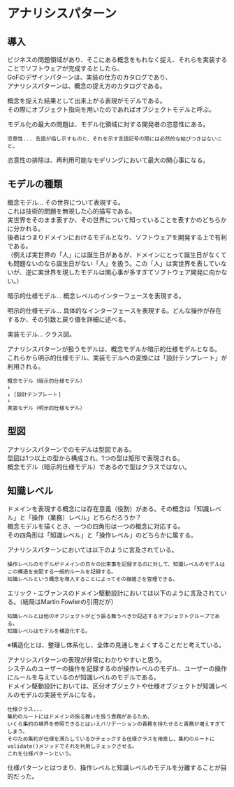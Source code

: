 # アナリシスパターン  
## 導入
ビジネスの問題領域があり、そこにある概念をもれなく捉え、それらを実装することでソフトウェアが完成するとしたら、  
GoFのデザインパターンは、実装の仕方のカタログであり、  
アナリシスパターンは、概念の捉え方のカタログである。  
  
概念を捉えた結果として出来上がる表現がモデルである。  
その際にオブジェクト指向を用いたのであればオブジェクトモデルと呼ぶ。  
  
モデル化の最大の問題は、モデル化領域に対する開発者の恣意性にある。  
```  
恣意性... 言語が指し示すものと、それを示す言語記号の間には必然的な結びつきはないこと。  
```  
恣意性の排除は、再利用可能なモデリングにおいて最大の関心事になる。    
  
## モデルの種類  
概念モデル... その世界について表現する。  
これは技術的問題を無視した心的描写である。  
実世界をそのまま表すか、その世界について知っていることを表すかのどちらかに分かれる。  
後者はつまりドメインにおけるモデルとなり、ソフトウェアを開発する上で有利である。  
（例えば実世界の「人」には誕生日があるが、ドメインにとって誕生日がなくても問題ないのなら誕生日がない「人」を扱う。この「人」は実世界を表していないが、逆に実世界を現したモデルは関心事が多すぎてソフトウェア開発に向かない。）  
  
暗示的仕様モデル... 概念レベルのインターフェースを表現する。  
  
明示的仕様モデル... 具体的なインターフェースを表現する。どんな操作が存在するか、その引数と戻り値を詳細に述べる。  
  
実装モデル... クラス図。  
  
アナリシスパターンが扱うモデルは、概念モデルか暗示的仕様モデルとなる。  
これらから明示的仕様モデル、実装モデルへの変換には「設計テンプレート」が利用される。  
```
概念モデル（暗示的仕様モデル）
↓
↓ [設計テンプレート]
↓
実装モデル（明示的仕様モデル）
```
  
## 型図
アナリシスパターンでのモデルは型図である。  
型図は1つ以上の型から構成され、1つの型は矩形で表現される。  
概念モデル（暗示的仕様モデル）であるので型はクラスではない。  
  
## 知識レベル  
ドメインを表現する概念には存在意義（役割）がある。その概念は「知識レベル」と「操作（業務）レベル」どちらだろうか？  
概念モデルを描くとき、一つの四角形は一つの概念に対応する。  
その四角形は「知識レベル」と「操作レベル」のどちらかに属する。  
  
アナリシスパターンにおいては以下のように言及されている。  
```  
操作レベルのモデルがドメインの日々の出来事を記録するのに対して、知識レベルのモデルはこの構造を支配する一般的ルールを記録する。  
知識レベルという概念を導入することによってその複雑さを管理できる。  
```  
  
エリック・エヴァンスのドメイン駆動設計においては以下のように言及されている。（結局はMartin Fowlerの引用だが）  
```  
知識レベルとは他のオブジェクトがどう振る舞うべきか記述するオブジェクトグループである。  
知識レベルはモデルを構造化する。  
```  
※構造化とは、整理し体系化し、全体の見通しをよくすることだと考えている。  
  
アナリシスパターンの表現が非常にわかりやすいと思う。  
システムのユーザーの操作を記録するのが操作レベルのモデル、ユーザーの操作にルールを与えているのが知識レベルのモデルである。  
ドメイン駆動設計においては、区分オブジェクトや仕様オブジェクトが知識レベルのモデルの実装モデルになる。  
```  
仕様クラス...     
集約のルートにはドメインの振る舞いを扱う責務があるため、    
いくら集約の境界を参照できるとはいえバリデーションの責務を持たせると責務が増えすぎてしまう。    
そのため集約が仕様を満たしているかチェックする仕様クラスを用意し、集約のルートにvalidate()メソッドでそれを利用しチェックさせる。    
これを仕様パターンという。   
```  
仕様パターンとはつまり、操作レベルと知識レベルのモデルを分離することが目的だった。  
